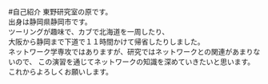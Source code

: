 #自己紹介
東野研究室の原です。  
出身は静岡県静岡市です。  
ツーリングが趣味で、カブで北海道を一周したり、  
大阪から静岡まで下道で１１時間かけて帰省したりしました。  
ネットワーク学専攻ではありますが、研究ではネットワークとの関連があまりないので、  この演習を通じてネットワークの知識を深めていきたいと思います。  
これからよろしくお願いします。


